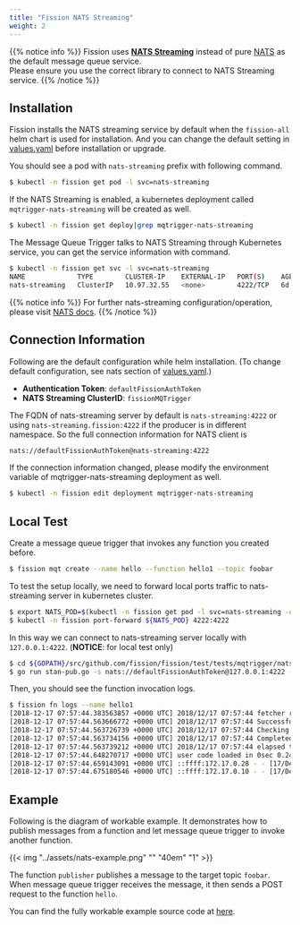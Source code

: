 ```yaml
---
title: "Fission NATS Streaming"
weight: 2
---
```


{{% notice info %}}
Fission uses [**NATS Streaming**](https://github.com/nats-io/nats-streaming-server) instead of pure [NATS](https://nats.io/) as the default message queue service.</br>
Please ensure you use the correct library to connect to NATS Streaming service.
{{% /notice %}}

## Installation

Fission installs the NATS streaming service by default when the `fission-all` helm chart is used for installation.
And you can change the default setting in [values.yaml](https://github.com/fission/fission/blob/38f96c7e46e3be8d91014dd6f0aac9965d627459/charts/fission-all/values.yaml#L120-L125) before installation or upgrade.

You should see a pod with `nats-streaming` prefix with following command.

```bash
$ kubectl -n fission get pod -l svc=nats-streaming
```

If the NATS Streaming is enabled, a kubernetes deployment called `mqtrigger-nats-streaming` will be created as well.

```bash
$ kubectl -n fission get deploy|grep mqtrigger-nats-streaming
```

The Message Queue Trigger talks to NATS Streaming through Kubernetes service, you can get the service information with command.

```bash
$ kubectl -n fission get svc -l svc=nats-streaming
NAME             TYPE        CLUSTER-IP    EXTERNAL-IP   PORT(S)    AGE
nats-streaming   ClusterIP   10.97.32.55   <none>        4222/TCP   6d
```

{{% notice info %}}
For further nats-streaming configuration/operation, please visit [NATS docs](https://docs.nats.io/).
{{% /notice %}}

## Connection Information

Following are the default configuration while helm installation.
(To change default configuration, see nats section of [values.yaml](https://github.com/fission/fission/blob/master/charts/fission-all/values.yaml).)

- **Authentication Token**: `defaultFissionAuthToken`
- **NATS Streaming ClusterID**: `fissionMQTrigger`

The FQDN of nats-streaming server by default is `nats-streaming:4222` or using `nats-streaming.fission:4222` if the producer is in different namespace.
So the full connection information for NATS client is

```bash
nats://defaultFissionAuthToken@nats-streaming:4222
```

If the connection information changed, please modify the environment variable of mqtrigger-nats-streaming deployment as well.

```bash
$ kubectl -n fission edit deployment mqtrigger-nats-streaming
```

## Local Test

Create a message queue trigger that invokes any function you created before.

```bash
$ fission mqt create --name hello --function hello1 --topic foobar
```

To test the setup locally, we need to forward local ports traffic to nats-streaming server in kubernetes cluster.

```bash
$ export NATS_POD=$(kubectl -n fission get pod -l svc=nats-streaming -o name)
$ kubectl -n fission port-forward ${NATS_POD} 4222:4222
```

In this way we can connect to nats-streaming server locally with `127.0.0.1:4222`.
(**NOTICE**: for local test only)

```bash
$ cd ${GOPATH}/src/github.com/fission/fission/test/tests/mqtrigger/nats
$ go run stan-pub.go -s nats://defaultFissionAuthToken@127.0.0.1:4222 -c fissionMQTrigger -id clientPub foobar ""
```

Then, you should see the function invocation logs.

```bash
$ fission fn logs --name hello1
[2018-12-17 07:57:44.383563857 +0000 UTC] 2018/12/17 07:57:44 fetcher received fetch request and started downloading: {1 {hello-js-60kj  default    0 0001-01-01 00:00:00 +0000 UTC <nil> <nil> map[] map[] [] nil [] }   user [] [] false}
[2018-12-17 07:57:44.563666772 +0000 UTC] 2018/12/17 07:57:44 Successfully placed at /userfunc/user
[2018-12-17 07:57:44.563726739 +0000 UTC] 2018/12/17 07:57:44 Checking secrets/cfgmaps
[2018-12-17 07:57:44.563734156 +0000 UTC] 2018/12/17 07:57:44 Completed fetch request
[2018-12-17 07:57:44.563739212 +0000 UTC] 2018/12/17 07:57:44 elapsed time in fetch request = 299.120419ms
[2018-12-17 07:57:44.648270717 +0000 UTC] user code loaded in 0sec 0.240217ms
[2018-12-17 07:57:44.659143091 +0000 UTC] ::ffff:172.17.0.28 - - [17/Dec/2018:07:57:44 +0000] "POST /specialize HTTP/1.1" 202 - "-" "Go-http-client/1.1"
[2018-12-17 07:57:44.675180546 +0000 UTC] ::ffff:172.17.0.10 - - [17/Dec/2018:07:57:44 +0000] "POST / HTTP/1.1" 200 14 "-" "Go-http-client/1.1"
```

## Example

Following is the diagram of workable example.
It demonstrates how to publish messages from a function and let message queue trigger to invoke another function.

{{< img "../assets/nats-example.png" "" "40em" "1" >}}

The function `publisher` publishes a message to the target topic `foobar`.
When message queue trigger receives the message, it then sends a POST request to the function `hello`.

You can find the fully workable example source code at [here](https://github.com/fission/examples/tree/master/message-queue/nats-streaming).
